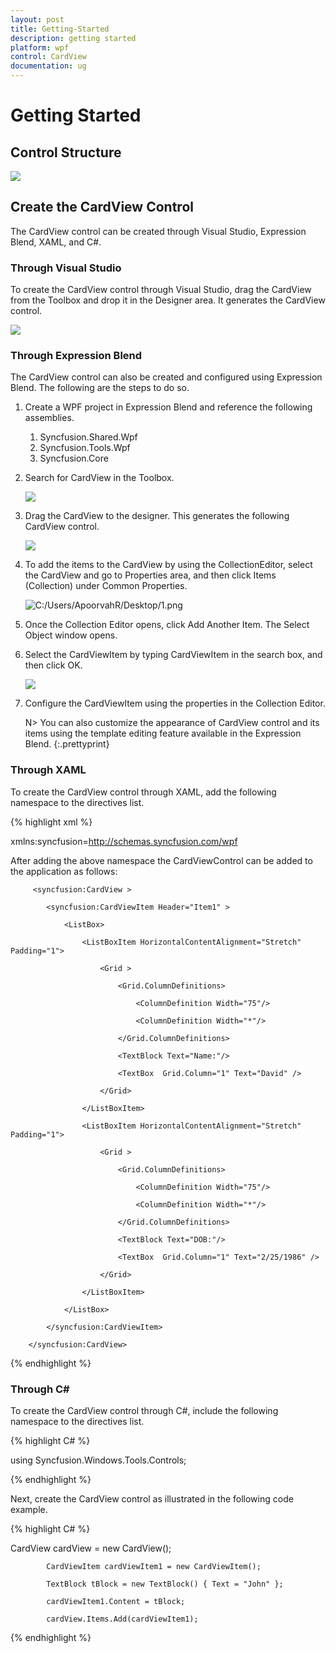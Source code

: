 ```yaml
---
layout: post
title: Getting-Started
description: getting started
platform: wpf
control: CardView
documentation: ug
---
```


# Getting Started

## Control Structure

![](Getting-Started_images/Getting-Started_img1.png)


## Create the CardView Control

The CardView control can be created through Visual Studio, Expression Blend, XAML, and C#.

### Through Visual Studio 

To create the CardView control through Visual Studio, drag the CardView from the Toolbox and drop it in the Designer area. It generates the CardView control.

![](Getting-Started_images/Getting-Started_img2.png)


### Through Expression Blend

The CardView control can also be created and configured using Expression Blend. The following are the steps to do so.

1. Create a WPF project in Expression Blend and reference the following assemblies.
   1. Syncfusion.Shared.Wpf
   2. Syncfusion.Tools.Wpf
   3. Syncfusion.Core
2. Search for CardView in the Toolbox.



   ![](Getting-Started_images/Getting-Started_img3.png)


3. Drag the CardView to the designer. This generates the following CardView control.

   ![](Getting-Started_images/Getting-Started_img4.png)


4. To add the items to the CardView by using the CollectionEditor, select the CardView and go to Properties area, and then click Items (Collection) under Common Properties.

   ![C:/Users/ApoorvahR/Desktop/1.png](Getting-Started_images/Getting-Started_img5.png)



5. Once the Collection Editor opens, click Add Another Item.  The Select Object window opens.
6. Select the CardViewItem by typing CardViewItem in the search box, and then click OK.



   ![](Getting-Started_images/Getting-Started_img6.png)




7. Configure the CardViewItem using the properties in the Collection Editor.



   N> You can also customize the appearance of CardView control and its items using the template editing feature available in the Expression Blend.
   {:.prettyprint}
   
### Through XAML

To create the CardView control through XAML, add the following namespace to the directives list.

{% highlight xml %}

xmlns:syncfusion=http://schemas.syncfusion.com/wpf



After adding the above namespace the CardViewControl can be added to the application as follows:



         <syncfusion:CardView >

            <syncfusion:CardViewItem Header="Item1" >

                <ListBox>

                    <ListBoxItem HorizontalContentAlignment="Stretch" Padding="1">

                        <Grid >

                            <Grid.ColumnDefinitions>

                                <ColumnDefinition Width="75"/>

                                <ColumnDefinition Width="*"/>

                            </Grid.ColumnDefinitions>

                            <TextBlock Text="Name:"/>

                            <TextBox  Grid.Column="1" Text="David" />

                        </Grid>

                    </ListBoxItem>

                    <ListBoxItem HorizontalContentAlignment="Stretch" Padding="1">

                        <Grid >

                            <Grid.ColumnDefinitions>

                                <ColumnDefinition Width="75"/>

                                <ColumnDefinition Width="*"/>

                            </Grid.ColumnDefinitions>

                            <TextBlock Text="DOB:"/>

                            <TextBox  Grid.Column="1" Text="2/25/1986" />

                        </Grid>

                    </ListBoxItem>

                </ListBox>

            </syncfusion:CardViewItem>

        </syncfusion:CardView>


{% endhighlight %}


### Through C#

To create the CardView control through C#, include the following namespace to the directives list.

{% highlight C# %}

using Syncfusion.Windows.Tools.Controls;


{% endhighlight %}


Next, create the CardView control as illustrated in the following code example.



{% highlight C# %}

CardView cardView = new CardView();

            CardViewItem cardViewItem1 = new CardViewItem();

            TextBlock tBlock = new TextBlock() { Text = "John" };

            cardViewItem1.Content = tBlock;

            cardView.Items.Add(cardViewItem1);

{% endhighlight %}



